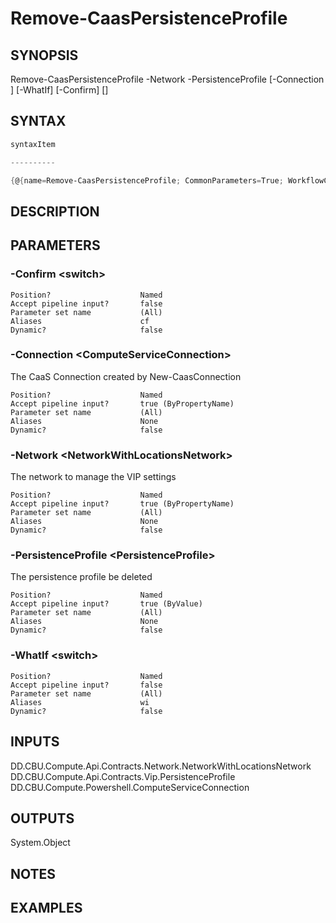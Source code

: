 ﻿Remove-CaasPersistenceProfile
===================

## SYNOPSIS

Remove-CaasPersistenceProfile -Network <NetworkWithLocationsNetwork> -PersistenceProfile <PersistenceProfile> [-Connection <ComputeServiceConnection>] [-WhatIf] [-Confirm] [<CommonParameters>]


## SYNTAX
```powershell
syntaxItem                                                                                                               

----------                                                                                                               

{@{name=Remove-CaasPersistenceProfile; CommonParameters=True; WorkflowCommonParameters=False; parameter=System.Object[]}}
```

## DESCRIPTION


## PARAMETERS
### -Confirm &lt;switch&gt;

```
Position?                    Named
Accept pipeline input?       false
Parameter set name           (All)
Aliases                      cf
Dynamic?                     false
```
 
### -Connection &lt;ComputeServiceConnection&gt;
The CaaS Connection created by New-CaasConnection
```
Position?                    Named
Accept pipeline input?       true (ByPropertyName)
Parameter set name           (All)
Aliases                      None
Dynamic?                     false
```
 
### -Network &lt;NetworkWithLocationsNetwork&gt;
The network to manage the VIP settings
```
Position?                    Named
Accept pipeline input?       true (ByPropertyName)
Parameter set name           (All)
Aliases                      None
Dynamic?                     false
```
 
### -PersistenceProfile &lt;PersistenceProfile&gt;
The persistence profile be deleted
```
Position?                    Named
Accept pipeline input?       true (ByValue)
Parameter set name           (All)
Aliases                      None
Dynamic?                     false
```
 
### -WhatIf &lt;switch&gt;

```
Position?                    Named
Accept pipeline input?       false
Parameter set name           (All)
Aliases                      wi
Dynamic?                     false
```

## INPUTS
DD.CBU.Compute.Api.Contracts.Network.NetworkWithLocationsNetwork
DD.CBU.Compute.Api.Contracts.Vip.PersistenceProfile
DD.CBU.Compute.Powershell.ComputeServiceConnection


## OUTPUTS
System.Object

## NOTES


## EXAMPLES
